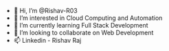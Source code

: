 - 👋 Hi, I’m @Rishav-R03
- 👀 I’m interested in Cloud Computing and Automation
- 🌱 I’m currently learning Full Stack Development
- 💞️ I’m looking to collaborate on Web Development
- 📫 Linkedin - Rishav Raj

<!---
Rishav-R03/Rishav-R03 is a ✨ special ✨ repository because its `README.md` (this file) appears on your GitHub profile.
You can click the Preview link to take a look at your changes.
--->

